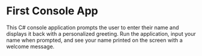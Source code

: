 # First Console App
This C# console application prompts the user to enter their name and displays it back with a personalized greeting. Run the application, input your name when prompted, and see your name printed on the screen with a welcome message.